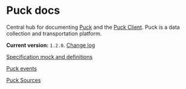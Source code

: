 # Puck docs
Central hub for documenting [Puck](https://github.com/DoSomething/puck) and the [Puck Client](https://github.com/DoSomething/puck-client). Puck is a data collection and transportation platform.

**Current version:** `1.2.0`. [Change log](./changelog.md)

[Specification mock and definitions](./spec.md)

[Puck events](./events.md)

[Puck Sources](./sources.md)
